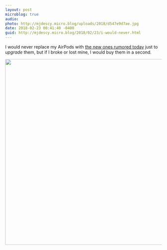 ```yaml
---
layout: post
microblog: true
audio: 
photo: http://mjdescy.micro.blog/uploads/2018/d547e9d7ae.jpg
date: 2018-02-23 00:41:40 -0400
guid: http://mjdescy.micro.blog/2018/02/23/i-would-never.html
---
```

I would never replace my AirPods with [the new ones rumored today](https://www.bloomberg.com/news/articles/2018-02-22/apple-is-said-to-plan-upgrades-to-popular-airpods-headphones) just to _upgrade_ them, but if I broke or lost mine, I would buy them in a second.

<img src="http://mjdescy.micro.blog/uploads/2018/d547e9d7ae.jpg" width="600" height="599" />
